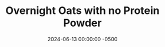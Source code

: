 ---
layout: post
title:  "Overnight Oats with no Protein Powder"
date:   2024-06-13 00:00:00 -0500
categories:
- Recipes
- Breakfast
permalink: /recipes/no-protein-powder-oatmeal
image: /assets/Food/Breakfast/No Pro/no-pro.jpg
ing: oatsnopro-ing
facts: oatsnopro-facts
section1: 
start2: 
section2: 
start3: 
section3: 
start4: 
section4: 
start5: 
section5: 
Prep: 5
Rest: 
Cook: 
Source1: 
Source2: 
whisk: https://s.samsungfood.com/dO28U
tags: 
- oatmeal
- overnight oats
- oats
- quick oats
- yogurt
- plain nonfat greek yogurt
- greek yogurt
- nonfat yogurt
- plain yogurt
- gluten free
- almond extract
- natural peanut butter
- peanut butter
- chia seeds
- cinnamon
- sugar free
- syrup
- honey
- maple syrup
Description: I love protein overnight oats for breakfast, but not everyone has protein powder. These oats are essentially just <a href="vic-oats">Very Vic</a>, but with Greek yogurt instead of protein powder.  And yet it still provides over 35 g of protein in a bowl for a healthy, filling, and simple breakfast. If you don't like the taste of yogurt, then you will not like this breakfast. You have been warned.  For a yogurt free overnight oats, check out my <a href="no-yogurt-oatmeal">Yogurt Free Protein Oats</a>
Instructions: 
- Mix all ingredients together in a bowl or airtight container. Refrigerate overnight, and enjoy cold or warm
---